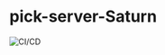 # pick-server-Saturn
![CI/CD](https://github.com/DSM-PICK/pick-server-Saturn/workflows/CI/CD/badge.svg)